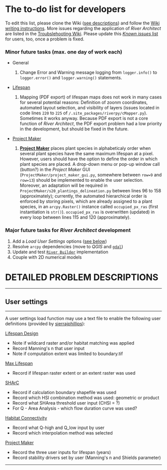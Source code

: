 The to-do list for developers
===========

To edit this list, please clone the Wiki ([see descriptions](DevGit)) and follow the [Wiki writing instructions](DevWiki). More issues regarding the application of *River Architect* are listed in the [Troubslehooting Wiki](Troubleshooting#issues). Please update this [*Known issues* list ](Troubleshooting#issues) for users, too, once a problem is fixed.

### Minor future tasks (max. one day of work each)

- General
	1. Change Error and Warning message logging from `logger.info()` to `logger.error()` and `logger.warning()` statements.

- [Lifespan](LifespanDesign)
	1. Mapping (PDF export) of lifespan maps does not work in many cases for several potential reasons: Definition of zoonm coordinates, automated layout selection, and visibility of layers (issues located in code lines `220` to `225` of `/.site_packages/riverpy/cMapper.py`). Sometimes it works anyway. Because PDF export is not a core function of *River Architect*, the PDF export problem had a low priority in the development, but should be fixed in the future.


- [Project Maker](ProjectMaker)
	1. [**Project Maker**](ProjectMaker#pmplants) places plant species in alphabeticaly order when several plant species have the same maximum lifespan at a pixel. However, users should have the option to define the order in which plant species are placed. A drop-down menu or pop-up window call (button?) in the *Project Maker* GUI (`ProjectMaker/project_maker_gui.py`, somewhere between `row=9` and `row=13`) should be implemented to enable the user selection. Moreover, an adaptation will be required in `ProjectMaker/s20_plantings_delineation.py` between lines 96 to 158 (approximately); currently, the automated hierarchical order is enforced by storing pixels, which are already assigned to a plant species, in an `arcpy.Raster()` instance called `occupied_px_ras` (first instantiation is `str()`). `occupied_px_ras` is overwritten (updated) in every loop between lines 115 and 120 (approximately).

	

### Major future tasks for *River Architect* development

1. Add a *Load User Settings* options ([see below](#usrstgs))
1. Resolve `arcpy` dependencies (move to *QGIS* and [`gdal`](https://gdal.org))
1. Update and test [`River Builder`](RiverBuilder) implementation
1. Couple with 2D numerical models



# DETAILED PROBLEM DESCRIPTIONS
***

## User settings  <a name="usrstgs"></a>
***

A user settings load function may use a text file to enable the following user definitions (provided by [sierrajphillips](https://github.com/sierrajphillips)):

[Lifespan Design](LifespanDesign)
- Note if wildcard raster and/or habitat matching was applied
- Record Manning's n that user input
- Note if computation extent was limited to boundary.tif

[Max Lifespan](MaxLifespan)
- Record if lifespan raster extent or an extent raster was used

[SHArC](SHArC)
- Record if calculation boundary shapefile was used
- Record which HSI combination method was used: geometric or product
- Record what SHArea threshold user input (CHSI = ?)
- For Q - Area Analysis - which flow duration curve was used?

[Habitat Connectivity](Connectivity)
- Record what Q-high and Q_low input by user
- Record which interpolation method was selected

[Project Maker](ProjectMaker)
- Record the three user inputs for lifespan (years)
- Record stability drivers set by user (Manning's n and Shields parameter)

***
